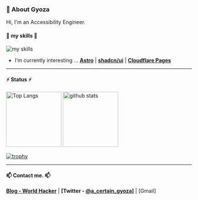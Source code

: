 ### 🥟 About Gyoza
Hi, I'm an Accessibility Engineer.  

#### 🌱 my skills 🌱
<img alt="my skills" src="https://skillicons.dev/icons?theme=light&perline=9&i=python,django,js,ts,html,css,nodejs,react,nextjs,astro,prisma,supabase,tailwind,vite,netlify,git,github" />

- I’m currently interesting ... **[Astro](https://astro.build/)** | **[shadcn/ui](https://ui.shadcn.com/)** | **[Cloudflare Pages](https://pages.cloudflare.com/)**

***

#### ⚡️ Status ⚡️
<p align="left"> 
  <img alt="Top Langs" height="150px" src="https://github-readme-stats.vercel.app/api/top-langs/?username=Unicorn201&layout=compact&show_icons=true" />
  <img alt="github stats" height="150px" src="https://github-readme-stats.vercel.app/api?username=Unicorn201" />
</p>

[![trophy](https://github-profile-trophy.vercel.app/?username=Unicorn201&margin-w=5)](https://github.com/Unicorn201/)

***

#### 📫 Contact me. 📫
**[Blog - World Hacker](https://gyozaless.com)** | **[Twitter - [@a_certain_gyoza](https://twitter.com/STI33304891)]** | [Gmail]


<!--
**Unicorn201/Unicorn201** is a ✨ _special_ ✨ repository because its `README.md` (this file) appears on your GitHub profile.

Here are some ideas to get you started:

- 🔭 I’m currently working on ...
- 🌱 I’m currently learning ...
- 👯 I’m looking to collaborate on ...
- 🤔 I’m looking for help with ...
- 💬 Ask me about ...
- 📫 How to reach me: ...
- 😄 Pronouns: ...
- ⚡ Fun fact: ...
-->
